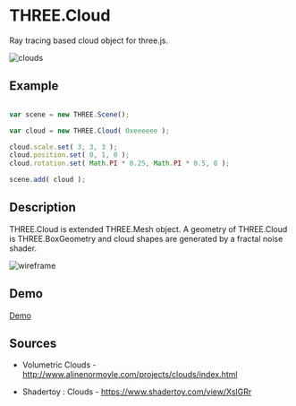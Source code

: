 THREE.Cloud
=====================

Ray tracing based cloud object for three.js.

![clouds](https://raw.githubusercontent.com/mattatz/THREE.Cloud/master/Captures/clouds.gif)

## Example

```javascript

var scene = new THREE.Scene();

var cloud = new THREE.Cloud( 0xeeeeee );

cloud.scale.set( 3, 3, 3 );
cloud.position.set( 0, 1, 0 );
cloud.rotation.set( Math.PI * 0.25, Math.PI * 0.5, 0 );

scene.add( cloud );

```

## Description

THREE.Cloud is extended THREE.Mesh object.
A geometry of THREE.Cloud is THREE.BoxGeometry and cloud shapes are generated by a fractal noise shader.

![wireframe](https://raw.githubusercontent.com/mattatz/THREE.Cloud/master/Captures/wireframe.gif "Visualization geometry of THREE.Cloud with wireframe")

## Demo

[Demo](https://mattatz.github.io/THREE.Cloud)

## Sources

- Volumetric Clouds - http://www.alinenormoyle.com/projects/clouds/index.html

- Shadertoy : Clouds - https://www.shadertoy.com/view/XslGRr


